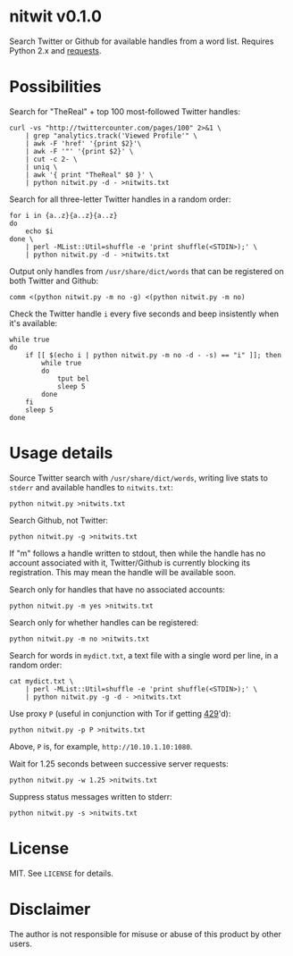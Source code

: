 # nitwit v0.1.0
Search Twitter or Github for available handles from a word list. Requires Python 2.x and <a href="http://docs.python-requests.org/en/latest/">requests<a>.
# Possibilities
Search for "TheReal" + top 100 most-followed Twitter handles:
```
curl -vs "http://twittercounter.com/pages/100" 2>&1 \
    | grep "analytics.track('Viewed Profile'" \
    | awk -F 'href' '{print $2}'\
    | awk -F '"' '{print $2}' \
    | cut -c 2- \
    | uniq \
    | awk '{ print "TheReal" $0 }' \
    | python nitwit.py -d - >nitwits.txt
```
Search for all three-letter Twitter handles in a random order:
```
for i in {a..z}{a..z}{a..z} 
do
    echo $i
done \
    | perl -MList::Util=shuffle -e 'print shuffle(<STDIN>);' \
    | python nitwit.py -d - >nitwits.txt
```
Output only handles from `/usr/share/dict/words` that can be registered on both Twitter and Github:
```
comm <(python nitwit.py -m no -g) <(python nitwit.py -m no)
```
Check the Twitter handle `i` every five seconds and beep insistently when it's available:
```
while true
do
    if [[ $(echo i | python nitwit.py -m no -d - -s) == "i" ]]; then
        while true
        do
            tput bel
            sleep 5
        done
    fi
    sleep 5
done
```
# Usage details
Source Twitter search with `/usr/share/dict/words`, writing live stats to `stderr` and available handles to `nitwits.txt`:
```
python nitwit.py >nitwits.txt
```
Search Github, not Twitter:
```
python nitwit.py -g >nitwits.txt
```
If "<tab>m" follows a handle written to stdout, then while the handle has no account associated with it, Twitter/Github is currently blocking its registration. This may mean the handle will be available soon.

Search only for handles that have no associated accounts:
```
python nitwit.py -m yes >nitwits.txt
```
Search only for whether handles can be registered:
```
python nitwit.py -m no >nitwits.txt
```
Search for words in `mydict.txt`, a text file with a single word per line, in a random order:
```
cat mydict.txt \
    | perl -MList::Util=shuffle -e 'print shuffle(<STDIN>);' \
    | python nitwit.py -g -d - >nitwits.txt
```
Use proxy `P` (useful in conjunction with Tor if getting <a href="http://en.wikipedia.org/wiki/List_of_HTTP_status_codes#4xx_Client_Error">429</a>'d):
```
python nitwit.py -p P >nitwits.txt
```
Above, `P` is, for example, `http://10.10.1.10:1080`.

Wait for 1.25 seconds between successive server requests:
```
python nitwit.py -w 1.25 >nitwits.txt
```
Suppress status messages written to stderr:
```
python nitwit.py -s >nitwits.txt
```
# License
MIT. See `LICENSE` for details.

# Disclaimer
The author is not responsible for misuse or abuse of this product by other users.
